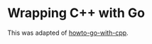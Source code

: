 # Wrapping C++ with Go

This was adapted of [howto-go-with-cpp](https://github.com/burke/howto-go-with-cpp).

